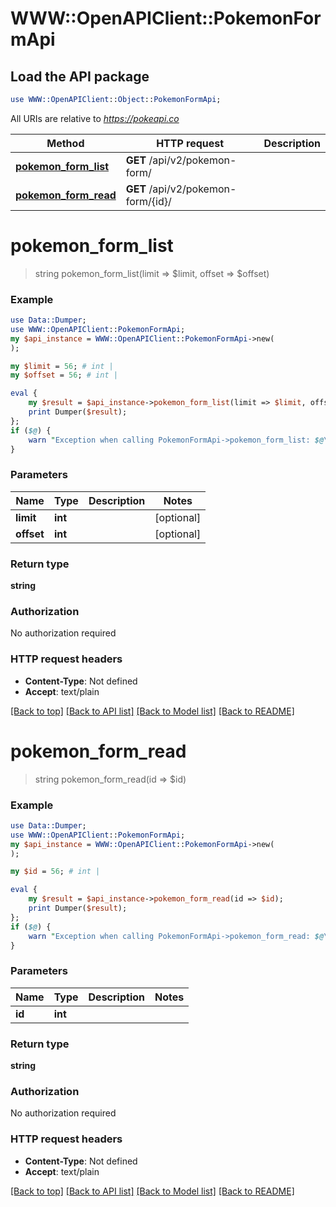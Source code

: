 # WWW::OpenAPIClient::PokemonFormApi

## Load the API package
```perl
use WWW::OpenAPIClient::Object::PokemonFormApi;
```

All URIs are relative to *https://pokeapi.co*

Method | HTTP request | Description
------------- | ------------- | -------------
[**pokemon_form_list**](PokemonFormApi.md#pokemon_form_list) | **GET** /api/v2/pokemon-form/ | 
[**pokemon_form_read**](PokemonFormApi.md#pokemon_form_read) | **GET** /api/v2/pokemon-form/{id}/ | 


# **pokemon_form_list**
> string pokemon_form_list(limit => $limit, offset => $offset)



### Example
```perl
use Data::Dumper;
use WWW::OpenAPIClient::PokemonFormApi;
my $api_instance = WWW::OpenAPIClient::PokemonFormApi->new(
);

my $limit = 56; # int | 
my $offset = 56; # int | 

eval {
    my $result = $api_instance->pokemon_form_list(limit => $limit, offset => $offset);
    print Dumper($result);
};
if ($@) {
    warn "Exception when calling PokemonFormApi->pokemon_form_list: $@\n";
}
```

### Parameters

Name | Type | Description  | Notes
------------- | ------------- | ------------- | -------------
 **limit** | **int**|  | [optional] 
 **offset** | **int**|  | [optional] 

### Return type

**string**

### Authorization

No authorization required

### HTTP request headers

 - **Content-Type**: Not defined
 - **Accept**: text/plain

[[Back to top]](#) [[Back to API list]](../README.md#documentation-for-api-endpoints) [[Back to Model list]](../README.md#documentation-for-models) [[Back to README]](../README.md)

# **pokemon_form_read**
> string pokemon_form_read(id => $id)



### Example
```perl
use Data::Dumper;
use WWW::OpenAPIClient::PokemonFormApi;
my $api_instance = WWW::OpenAPIClient::PokemonFormApi->new(
);

my $id = 56; # int | 

eval {
    my $result = $api_instance->pokemon_form_read(id => $id);
    print Dumper($result);
};
if ($@) {
    warn "Exception when calling PokemonFormApi->pokemon_form_read: $@\n";
}
```

### Parameters

Name | Type | Description  | Notes
------------- | ------------- | ------------- | -------------
 **id** | **int**|  | 

### Return type

**string**

### Authorization

No authorization required

### HTTP request headers

 - **Content-Type**: Not defined
 - **Accept**: text/plain

[[Back to top]](#) [[Back to API list]](../README.md#documentation-for-api-endpoints) [[Back to Model list]](../README.md#documentation-for-models) [[Back to README]](../README.md)

